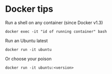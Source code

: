 # Docker tips

Run a shell on any container (since Docker v1.3)

```
docker exec -it "id of running container" bash
```

Run an Ubuntu latest

```
docker run -it ubuntu
```

Or choose your poison

```
docker run -it ubuntu:<version>
```
